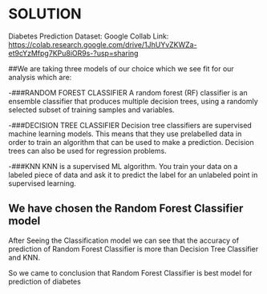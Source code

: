 # SOLUTION
Diabetes Prediction Dataset:
Google Collab Link: https://colab.research.google.com/drive/1JhUYvZKWZa-et9cYzMfpg7KPu8iOR9s-?usp=sharing

##We are taking three models of our choice which we see fit for our analysis which are:

-###RANDOM FOREST CLASSIFIER
A random forest (RF) classifier is an ensemble classifier that produces multiple decision trees, using a randomly selected subset of training samples and variables.

-###DECISION TREE CLASSIFIER
Decision tree classifiers are supervised machine learning models. This means that they use prelabelled data in order to train an algorithm that can be used to make a prediction. Decision trees can also be used for regression problems.

-###KNN
KNN is a supervised ML algorithm. You train your data on a labeled piece of data and ask it to predict the label for an unlabeled point in supervised learning.

## We have chosen the Random Forest Classifier model
After Seeing the Classification model we can see that the accuracy of prediction of Random Forest Classifier is more than Decision Tree Classifier and KNN.

So we came to conclusion that Random Forest Classifier is best model for prediction of diabetes
